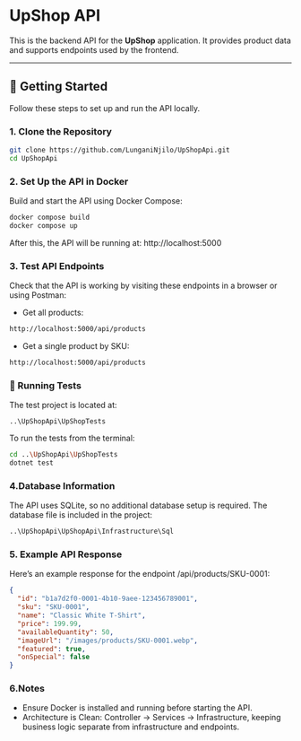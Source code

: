 # UpShop API

This is the backend API for the **UpShop** application. It provides product data and supports endpoints used by the frontend.

---

## 🚀 Getting Started

Follow these steps to set up and run the API locally.

### 1. Clone the Repository

```bash
git clone https://github.com/LunganiNjilo/UpShopApi.git
cd UpShopApi
```
### 2. Set Up the API in Docker

Build and start the API using Docker Compose:

```bash
docker compose build
docker compose up
```
After this, the API will be running at: http://localhost:5000

### 3. Test API Endpoints

Check that the API is working by visiting these endpoints in a browser or using Postman:

- Get all products:
```bash
http://localhost:5000/api/products
```
- Get a single product by SKU:
  
```bash
http://localhost:5000/api/products
```

### 🧪 Running Tests
The test project is located at:
```text
..\UpShopApi\UpShopTests
```
To run the tests from the terminal:

```bash
cd ..\UpShopApi\UpShopTests
dotnet test
```

### 4.Database Information

The API uses SQLite, so no additional database setup is required. The database file is included in the project:

```bash
..\UpShopApi\UpShopApi\Infrastructure\Sql
```

### 5. Example API Response
Here’s an example response for the endpoint /api/products/SKU-0001:

```json
{
  "id": "b1a7d2f0-0001-4b10-9aee-123456789001",
  "sku": "SKU-0001",
  "name": "Classic White T-Shirt",
  "price": 199.99,
  "availableQuantity": 50,
  "imageUrl": "/images/products/SKU-0001.webp",
  "featured": true,
  "onSpecial": false
}
```

### 6.Notes
- Ensure Docker is installed and running before starting the API.
- Architecture is Clean: Controller → Services → Infrastructure, keeping business logic separate from infrastructure and endpoints.
